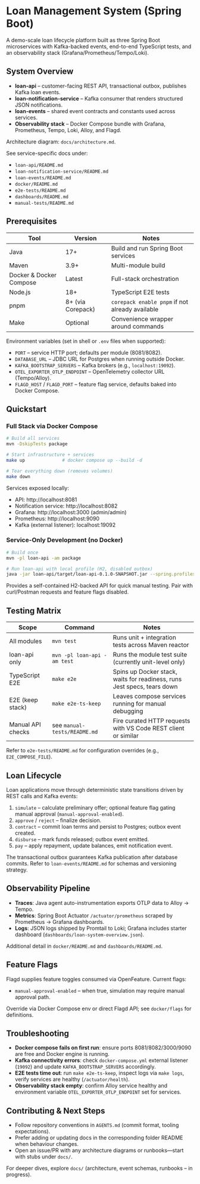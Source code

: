 # Loan Management System (Spring Boot)

A demo-scale loan lifecycle platform built as three Spring Boot microservices with Kafka-backed events, end-to-end TypeScript tests, and an observability stack (Grafana/Prometheus/Tempo/Loki).

## System Overview
- **loan-api** – customer-facing REST API, transactional outbox, publishes Kafka loan events.
- **loan-notification-service** – Kafka consumer that renders structured JSON notifications.
- **loan-events** – shared event contracts and constants used across services.
- **Observability stack** – Docker Compose bundle with Grafana, Prometheus, Tempo, Loki, Alloy, and Flagd.

Architecture diagram: `docs/architecture.md`.

See service-specific docs under:
- `loan-api/README.md`
- `loan-notification-service/README.md`
- `loan-events/README.md`
- `docker/README.md`
- `e2e-tests/README.md`
- `dashboards/README.md`
- `manual-tests/README.md`

## Prerequisites
| Tool | Version | Notes |
| --- | --- | --- |
| Java | 17+ | Build and run Spring Boot services |
| Maven | 3.9+ | Multi-module build |
| Docker & Docker Compose | Latest | Full-stack orchestration |
| Node.js | 18+ | TypeScript E2E tests |
| pnpm | 8+ (via Corepack) | `corepack enable pnpm` if not already available |
| Make | Optional | Convenience wrapper around commands |

Environment variables (set in shell or `.env` files when supported):
- `PORT` – service HTTP port; defaults per module (8081/8082).
- `DATABASE_URL` – JDBC URL for Postgres when running outside Docker.
- `KAFKA_BOOTSTRAP_SERVERS` – Kafka brokers (e.g., `localhost:19092`).
- `OTEL_EXPORTER_OTLP_ENDPOINT` – OpenTelemetry collector URL (Tempo/Alloy).
- `FLAGD_HOST` / `FLAGD_PORT` – feature flag service, defaults baked into Docker Compose.

## Quickstart
### Full Stack via Docker Compose
```bash
# Build all services
mvn -DskipTests package

# Start infrastructure + services
make up              # docker compose up --build -d

# Tear everything down (removes volumes)
make down
```

Services exposed locally:
- API: http://localhost:8081
- Notification service: http://localhost:8082
- Grafana: http://localhost:3000 (admin/admin)
- Prometheus: http://localhost:9090
- Kafka (external listener): localhost:19092

### Service-Only Development (no Docker)
```bash
# Build once
mvn -pl loan-api -am package

# Run loan-api with local profile (H2, disabled outbox)
java -jar loan-api/target/loan-api-0.1.0-SNAPSHOT.jar --spring.profiles.active=local
```
Provides a self-contained H2-backed API for quick manual testing. Pair with curl/Postman requests and feature flags disabled.

## Testing Matrix
| Scope | Command | Notes |
| --- | --- | --- |
| All modules | `mvn test` | Runs unit + integration tests across Maven reactor |
| loan-api only | `mvn -pl loan-api -am test` | Runs the module test suite (currently unit-level only) |
| TypeScript E2E | `make e2e` | Spins up Docker stack, waits for readiness, runs Jest specs, tears down |
| E2E (keep stack) | `make e2e-ts-keep` | Leaves compose services running for manual debugging |
| Manual API checks | see `manual-tests/README.md` | Fire curated HTTP requests with VS Code REST client or similar |

Refer to `e2e-tests/README.md` for configuration overrides (e.g., `E2E_COMPOSE_FILE`).

## Loan Lifecycle
Loan applications move through deterministic state transitions driven by REST calls and Kafka events:
1. `simulate` – calculate preliminary offer; optional feature flag gating manual approval (`manual-approval-enabled`).
2. `approve` / `reject` – finalize decision.
3. `contract` – commit loan terms and persist to Postgres; outbox event created.
4. `disburse` – mark funds released; outbox event emitted.
5. `pay` – apply repayment, update balances, emit notification event.

The transactional outbox guarantees Kafka publication after database commits. Refer to `loan-events/README.md` for schemas and versioning strategy.

## Observability Pipeline
- **Traces**: Java agent auto-instrumentation exports OTLP data to Alloy → Tempo.
- **Metrics**: Spring Boot Actuator `/actuator/prometheus` scraped by Prometheus → Grafana dashboards.
- **Logs**: JSON logs shipped by Promtail to Loki; Grafana includes starter dashboard (`dashboards/loan-system-overview.json`).

Additional detail in `docker/README.md` and `dashboards/README.md`.

## Feature Flags
Flagd supplies feature toggles consumed via OpenFeature. Current flags:
- `manual-approval-enabled` – when true, simulation may require manual approval path.

Override via Docker Compose env or direct Flagd API; see `docker/flags` for definitions.

## Troubleshooting
- **Docker compose fails on first run**: ensure ports 8081/8082/3000/9090 are free and Docker engine is running.
- **Kafka connectivity errors**: check `docker-compose.yml` external listener (`19092`) and update `KAFKA_BOOTSTRAP_SERVERS` accordingly.
- **E2E tests time out**: run `make e2e-ts-keep`, inspect logs via `make logs`, verify services are healthy (`/actuator/health`).
- **Observability stack empty**: confirm Alloy service healthy and environment variable `OTEL_EXPORTER_OTLP_ENDPOINT` set for services.

## Contributing & Next Steps
- Follow repository conventions in `AGENTS.md` (commit format, tooling expectations).
- Prefer adding or updating docs in the corresponding folder README when behaviour changes.
- Open an issue/PR with any architecture diagrams or runbooks—start with stubs under `docs/`.

For deeper dives, explore `docs/` (architecture, event schemas, runbooks – in progress).
